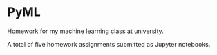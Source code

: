 # PyML
Homework for my machine learning class at university.

A total of five homework assignments submitted as Jupyter notebooks.
